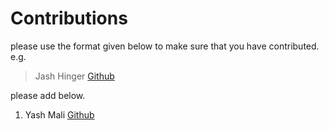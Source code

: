 # Contributions 

please use the format given below to make sure that you have contributed.
e.g.    

> Jash Hinger   [Github](https://github.com/jash458)

please add below.

1. Yash Mali [Github](https://github.com/IumoInfinium)